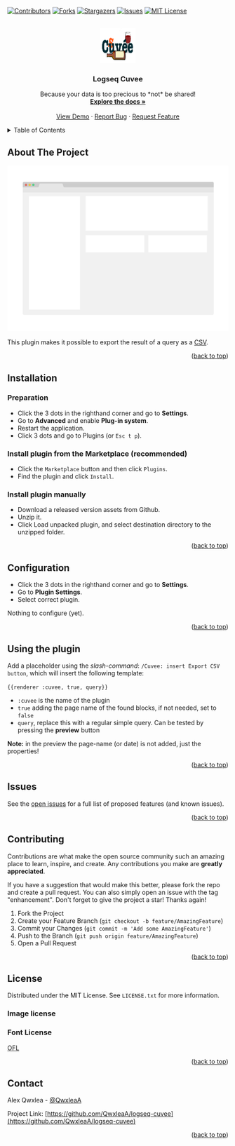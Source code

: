 <div id="top"></div>
<!--
*** Thanks for checking out the logseq-cuvee. If you have a suggestion
*** that would make this better, please fork the repo and create a pull request
*** or simply open an issue with the tag "enhancement".
*** Don't forget to give the project a star!
*** Thanks again! Now go create something AMAZING! :D
-->



<!-- PROJECT SHIELDS -->
<!--
*** I'm using markdown "reference style" links for readability.
*** Reference links are enclosed in brackets [ ] instead of parentheses ( ).
*** See the bottom of this document for the declaration of the reference variables
*** for contributors-url, forks-url, etc. This is an optional, concise syntax you may use.
*** https://www.markdownguide.org/basic-syntax/#reference-style-links
-->
[![Contributors][contributors-shield]][contributors-url]
[![Forks][forks-shield]][forks-url]
[![Stargazers][stars-shield]][stars-url]
[![Issues][issues-shield]][issues-url]
[![MIT License][license-shield]][license-url]


<!-- PROJECT LOGO -->
<br />
<div align="center">
  <a href="https://github.com/QWxleA/logseq-cuvee">
    <img src="images/icon.png" alt="Logo" width="80" height="80">
  </a>

  <h3 align="center">Logseq Cuvee</h3>

  <p align="center">
    Because your data is too precious to *not* be shared!
    <br />
    <a href="https://github.com/QWxleA/logseq-cuvee"><strong>Explore the docs »</strong></a>
    <br />
    <br />
    <a href="https://github.com/QWxleA/logseq-cuvee">View Demo</a>
    ·
    <a href="https://github.com/QWxleA/logseq-cuvee/issues">Report Bug</a>
    ·
    <a href="https://github.com/QWxleA/logseq-cuvee/issues">Request Feature</a>
  </p>
</div>


<!-- TABLE OF CONTENTS -->
<details>
  <summary>Table of Contents</summary>
  <ol>
    <li><a href="#about-the-project">About The Project</a></li>
    <li><a href="#installation">Installation</a></li>
    <li><a href="#configuration">Configuration</a></li>
    <li><a href="#using-the-plugin">Using the plugin</a></li>
    <li><a href="#issues">Issues</a></li>
    <li><a href="#contributing">Contributing</a></li>
    <li><a href="#license">License</a></li>
    <li><a href="#contact">Contact</a></li>
    <li><a href="#acknowledgments">Acknowledgments</a></li>
  </ol>
</details>


<!-- ABOUT THE PROJECT -->
## About The Project

[![Product Name Screen Shot][product-screenshot]](https://github.com/QWxleA/logseq-cuvee/)

This plugin makes it possible to export the result of a query as a [CSV](https://en.wikipedia.org/wiki/Comma-separated_values).

<p align="right">(<a href="#top">back to top</a>)</p>


<!-- GETTING STARTED -->

## Installation

### Preparation

- Click the 3 dots in the righthand corner and go to **Settings**.
- Go to **Advanced** and enable **Plug-in system**.
- Restart the application.
- Click 3 dots and go to Plugins (or `Esc t p`).

### Install plugin from the Marketplace (recommended) 

- Click the `Marketplace` button and then click `Plugins`.
- Find the plugin and click `Install`.

### Install plugin manually

- Download a released version assets from Github.
- Unzip it.
- Click Load unpacked plugin, and select destination directory to the unzipped folder.



<p align="right">(<a href="#top">back to top</a>)</p>



<!-- Configuration -->
## Configuration

- Click the 3 dots in the righthand corner and go to **Settings**.
- Go to **Plugin Settings**.
- Select correct plugin.

Nothing to configure (yet).

<p align="right">(<a href="#top">back to top</a>)</p>

## Using the plugin

Add a placeholder using the *slash-command*: `/Cuvee: insert Export CSV button`, which will insert the following template:

`{{renderer :cuvee, true, query}} `

- `:cuvee` is the name of the plugin
- `true` adding the page name of the found blocks, if not needed, set to `false`
- `query`, replace this with a regular simple query. Can be tested by pressing the **preview** button

**Note:** in the preview the page-name (or date) is not added, just the properties!

<p align="right">(<a href="#top">back to top</a>)</p>

<!-- Issues -->
## Issues

See the [open issues](https://github.com/QWxleA/logseq-cuvee/issues) for a full list of proposed features (and known issues).

<p align="right">(<a href="#top">back to top</a>)</p>



<!-- CONTRIBUTING -->
## Contributing

Contributions are what make the open source community such an amazing place to learn, inspire, and create. Any contributions you make are **greatly appreciated**.

If you have a suggestion that would make this better, please fork the repo and create a pull request. You can also simply open an issue with the tag "enhancement".
Don't forget to give the project a star! Thanks again!

1. Fork the Project
2. Create your Feature Branch (`git checkout -b feature/AmazingFeature`)
3. Commit your Changes (`git commit -m 'Add some AmazingFeature'`)
4. Push to the Branch (`git push origin feature/AmazingFeature`)
5. Open a Pull Request

<p align="right">(<a href="#top">back to top</a>)</p>



<!-- LICENSE -->
## License

Distributed under the MIT License. See `LICENSE.txt` for more information.

### Image license

### Font License

[OFL](./OFL.txt)

<p align="right">(<a href="#top">back to top</a>)</p>



<!-- CONTACT -->
## Contact

Alex Qwxlea - [@QwxleaA](https://twitter.com/QwxleaA) 

Project Link: [https://github.com/QwxleaA/logseq-cuvee](https://github.com/QwxleaA/logseq-cuvee)

<p align="right">(<a href="#top">back to top</a>)</p>


<!-- MARKDOWN LINKS & IMAGES -->
<!-- https://www.markdownguide.org/basic-syntax/#reference-style-links -->
[contributors-shield]: https://img.shields.io/github/contributors/QWxleA/logseq-cuvee.svg?style=for-the-badge
[contributors-url]: https://github.com/QWxleA/logseq-cuvee/graphs/contributors
[forks-shield]: https://img.shields.io/github/forks/QWxleA/logseq-cuvee.svg?style=for-the-badge
[forks-url]: https://github.com/QWxleA/logseq-cuvee/network/members
[stars-shield]: https://img.shields.io/github/stars/QWxleA/logseq-cuvee.svg?style=for-the-badge
[stars-url]: https://github.com/QWxleA/logseq-cuvee/stargazers
[issues-shield]: https://img.shields.io/github/issues/QWxleA/logseq-cuvee.svg?style=for-the-badge
[issues-url]: https://github.com/QWxleA/logseq-cuvee/issues
[license-shield]: https://img.shields.io/github/license/QWxleA/logseq-cuvee.svg?style=for-the-badge
[license-url]: https://github.com/QWxleA/logseq-cuvee/blob/master/LICENSE.txt
[product-screenshot]: images/screenshot.png
[configuration-screenshot]: ./images/configuration.png